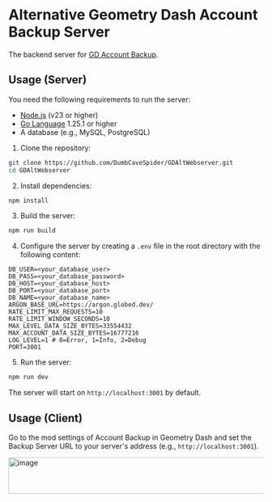 # Alternative Geometry Dash Account Backup Server

The backend server for [GD Account Backup](https://github.com/DumbCaveSpider/GDAccountBackup).

## Usage (Server)
You need the following requirements to run the server:
- [Node.js](https://nodejs.org/) (v23 or higher)
- [Go Language](https://go.dev/) 1.25.1 or higher
- A database (e.g., MySQL, PostgreSQL)

1. Clone the repository:

```bash
git clone https://github.com/DumbCaveSpider/GDAltWebserver.git
cd GDAltWebserver
```

2. Install dependencies:

```bash
npm install
```

3. Build the server:

```bash
npm run build
```

4. Configure the server by creating a `.env` file in the root directory with the following content:

```env
DB_USER=<your_database_user>
DB_PASS=<your_database_password>
DB_HOST=<your_database_host>
DB_PORT=<your_database_port>
DB_NAME=<your_database_name>
ARGON_BASE_URL=https://argon.globed.dev/
RATE_LIMIT_MAX_REQUESTS=10
RATE_LIMIT_WINDOW_SECONDS=10
MAX_LEVEL_DATA_SIZE_BYTES=33554432
MAX_ACCOUNT_DATA_SIZE_BYTES=16777216
LOG_LEVEL=1 # 0=Error, 1=Info, 2=Debug
PORT=3001
```

5. Run the server:

```bash
npm run dev
```

The server will start on `http://localhost:3001` by default.

## Usage (Client)
Go to the mod settings of Account Backup in Geometry Dash and set the Backup Server URL to your server's address (e.g., `http://localhost:3001`).

<img width="765" height="72" alt="image" src="https://github.com/user-attachments/assets/345ea290-fabc-40ff-a64a-fd0babf763a6" />
